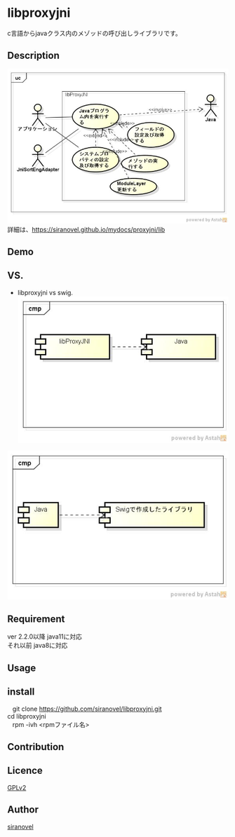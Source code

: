 ﻿libproxyjni
===========
c言語からjavaクラス内のメゾッドの呼び出しライブラリです。

## Description ##
![use case](images/ucProxyJNI.jpg)  
詳細は、https://siranovel.github.io/mydocs/proxyjni/lib  

## Demo ##

## VS. ##
* libproxyjni  vs swig.  
![libproxyjni](images/cmpProxyJNI.jpg)  

![libproxyjni](images/cmpSwig.jpg)  

## Requirement ##
ver 2.2.0以降 java11に対応  
それ以前      java8に対応

## Usage ##

## install ##

    git clone https://github.com/siranovel/libproxyjni.git  
    cd libproxyjni  
    rpm -ivh <rpmファイル名>

## Contribution ##

## Licence ##

[GPLv2](LICENSE)


## Author ##

[siranovel](https://github.com/siranovel)
